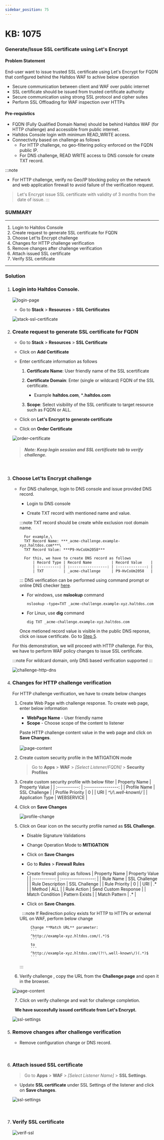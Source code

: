 ```yaml
---
sidebar_position: 75
---
```


# KB: 1075

### **Generate/Issue SSL certificate using Let's Encrypt**

#### **Problem Statement**

End-user want to issue trusted SSL certificate using Let's Encrypt for FQDN that configured behind the Haltdos WAF to achive below operation

* Secure communication between client and WAF over public internet
* SSL certificate should be issued from trusted certificate authority
* Secure communication using strong SSL protocol and cipher suites
* Perform SSL Offloading for WAF inspection over HTTPs

#### **Pre-requistics**

* FQDN (Fully Qualified Domain Name) should be behind Haltdos WAF (for HTTP challenge) and accessible from public internet.
* Haltdos Console login with minimum READ_WRITE access.
* Connectivity based on challenge as follows
    - For HTTP challenge, no geo-filtering policy enforced on the FQDN public IP.
    - For DNS challenge, READ WRITE access to DNS console for create TXT record.

:::note
* For HTTP challenge, verify no Geo/IP blocking policy on the network and web application firewall to avoid failure of the verification request.
> Let's Encrypt issue SSL certificate with validity of 3 months from the date of issue.
:::

### **SUMMARY**
---

1. Login to Haltdos Console
2. Create request to generate SSL certificate for FQDN
3. Choose Let'ts Encrypt challenge
4. Changes for HTTP challenge verification
5. Remove changes after challenge verification
6. Attach issued SSL certificate
7. Verify SSL certificate
---

### **Solution**

1. ### Login into Haltdos Console.

    ![login-page](/img/waf/v8/kb/console-login.png)

    * Go to **Stack** > **Resources** > **SSL Certificates**

    ![stack-ssl-certificate](/img/waf/v8/kb/resources-ssl-cert.png)

2.  ### Create request to generate SSL certificate for FQDN
    * Go to **Stack** > **Resources** > **SSL Certificate** 

    * Click on **Add Certificate** 

     * Enter certificate information as follows
        1. **Certificate Name**: User friendly name of the SSL scertificate
        2. **Certificate Domain**: Enter (single or wildcard) FQDN of the SSL certificate.

            * Example **haltdos.com**, ***.haltdos.com**
        3. **Scope**: Select visibility of the SSL certificate to target resource such as FQDN or ALL.

    * Click on **Let's Encrypt to generate certificate**

    * Click on **Order Certificate**

    ![order-certificate](/img/waf/v8/kb/order-cert.png)

    > #### *Note: Keep login session and SSL certificate tab to verify challenge.*

&nbsp;

3. ### Choose Let'ts Encrypt challenge
    * For DNS challenge, login to DNS console and issue provided DNS record.
        * Login to DNS console

        * Create TXT record with mentioned name and value.

        :::note
            TXT record should be create while exclusion root domain name.

            For example,\
            TXT Record Name: ***_acme-challenge.example-xyz.haltdos.com***\
            TXT Record Value: ***P9-HvCoUm2058***

            For this, we have to create DNS record as follows
                | Record Type | Record Name         | Record Value    |
                | :---------: | :-----------------: | :-------------: |
                | TXT         | _acme-challenge     | P9-HvCoUm2058   |

        :::
        DNS verification can be performed using command prompt or online DNS checker [here](https://toolbox.googleapps.com/apps/dig/#TXT/).

        * For windows, use **nslookup** command
            ```
            nslookup -type=TXT _acme-challenge.example-xyz.haltdos.com
            ```

        * For Linux, use **dig** command
            ```
            dig TXT _acme-challenge.example-xyz.haltdos.com
            ```
        Once metioned record value is visible in the public DNS reponse, click on issue certificate. Go to [Step 5](#after-verification-remove-changes-performed-during-challenge-verification).

    For this demonstration, we will proceed with HTTP challenge. For this, we have to perform WAF policy changes to issue SSL certificate.

    :::note
    For wildcard domain, only DNS based verification supported
    :::

    ![challenge-http-dns](/img/waf/v8/kb/http-dns.png)

4. ### Changes for HTTP challenge verification

    For HTTP challenge verification, we have to create below changes
    1. Create Web Page with challenge response. To create web page, enter below information
        * **WebPage Name** - User friendly name
        * **Scope** - Choose scope of the content to listener

        Paste HTTP challenge content value in the web page and click on **Save Changes**.\
        \
        ![page-content](/img/waf/v8/kb/content-part.png)

    2. Create custom security profile in the MITIGATION mode
        > Go to **Apps** > **WAF** > *[Select Listener/FQDN]* > **Security Profiles**
        
    3. Create custom security profile with below filter
        | Property Name    | Property Value         |
        | :-----------:    | :-----------------:    |
        | Profile Name     | SSL Challenge          |
        | Profile Priority | 0                      |
        | URI              | *^\\/\\.well-known\\/* |
        | Application Type | WEBSERVICE             |

    4. Click on **Save Changes**

        ![profile-change](/img/waf/v8/kb/profile-change.png)

    5. Click on Gear icon on the security profile named as **SSL Challenge**. 
        * Disable Signature Validations

        * Change Operation Mode to **MITIGATION**
        * Click on **Save Changes**
        * Go to **Rules** > **Firewall Rules**
        * Create firewall policy as follows
            | Property Name    | Property Value         |
            | :-----------:    | :-----------------:    |
            | Rule Name        | SSL Challenge          |
            | Rule Description | SSL Challenge          |
            | Rule Priority    | 0                      |
            | URI              | .*                     |
            | Method           | ALL                    |
            | Rule Action      | Send Custom Response   |
            | Match Condition  | Pattern Exists         |
            | Match Pattern    | .*                     |

        * Click on **Save Changes**.

        &nbsp;
        :::note
            If Redirection policy exists for HTTP to HTTPs or external URL on WAF, perform below change

                Change **Match URL** parameter: 
                ```
                ^http://example-xyz.hltdos.com/(.*)$
                ```
                to
                ```
                ^http://example-xyz.hltdos.com/(?!\.well-known\/)(.*)$
                ```
        :::

    6. Verify  challenge , copy the URL from the **Challenge page** and open it in the browser.

    ![page-content](/img/waf/v8/kb/web-content.png)

    7. Click on verify challenge and wait for challenge completion.

    &nbsp;
    **We have succesfully issued certificate from Let's Encrypt.**

    ![ssl-settings](/img/waf/v8/kb/attaching-certs.png)

5. ### Remove changes after challenge verification
    * Remove configuration change or DNS record.

&nbsp;

6. ### Attach issued SSL certificate
    > Go to **Apps** > **WAF** > *[Select Listener Name]* > **SSL Settings**.

    * Update **SSL certificate** under SSL Settings of the listener and click on **Save changes**.

    ![ssl-settings](/img/waf/v8/kb/adding-ssl.png)

&nbsp;

7. ### Verify SSL certificate

    ![verif-ssl](/img/waf/v8/kb/verify-ssl.png)
